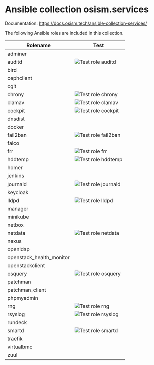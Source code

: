 # Ansible collection osism.services

Documentation: https://docs.osism.tech/ansible-collection-services/

The following Ansible roles are included in this collection.

| Rolename                 | Test                                                                                                                     |
|------------------------- |--------------------------------------------------------------------------------------------------------------------------|
| adminer                  |                                                                                                                          |
| auditd                   | ![Test role auditd](https://github.com/osism/ansible-collection-services/workflows/Test%20role%20auditd/badge.svg)       |
| bird                     |                                                                                                                          |
| cephclient               |                                                                                                                          |
| cgit                     |                                                                                                                          |
| chrony                   | ![Test role chrony](https://github.com/osism/ansible-collection-services/workflows/Test%20role%20chrony/badge.svg)       |
| clamav                   | ![Test role clamav](https://github.com/osism/ansible-collection-services/workflows/Test%20role%20clamav/badge.svg)       |
| cockpit                  | ![Test role cockpit](https://github.com/osism/ansible-collection-services/workflows/Test%20role%20cockpit/badge.svg)     |
| dnsdist                  |                                                                                                                          |
| docker                   |                                                                                                                          |
| fail2ban                 | ![Test role fail2ban](https://github.com/osism/ansible-collection-services/workflows/Test%20role%20fail2ban/badge.svg)   |
| falco                    |                                                                                                                          |
| frr                      | ![Test role frr](https://github.com/osism/ansible-collection-services/workflows/Test%20role%20frr/badge.svg)             |
| hddtemp                  | ![Test role hddtemp](https://github.com/osism/ansible-collection-services/workflows/Test%20role%20hddtemp/badge.svg)     |
| homer                    |                                                                                                                          |
| jenkins                  |                                                                                                                          |
| journald                 | ![Test role journald](https://github.com/osism/ansible-collection-services/workflows/Test%20role%20journald/badge.svg)   |
| keycloak                 |                                                                                                                          |
| lldpd                    | ![Test role lldpd](https://github.com/osism/ansible-collection-services/workflows/Test%20role%20lldpd/badge.svg)         |
| manager                  |                                                                                                                          |
| minikube                 |                                                                                                                          |
| netbox                   |                                                                                                                          |
| netdata                  | ![Test role netdata](https://github.com/osism/ansible-collection-services/workflows/Test%20role%20netdata/badge.svg)     |
| nexus                    |                                                                                                                          |
| openldap                 |                                                                                                                          |
| openstack_health_monitor |                                                                                                                          |
| openstackclient          |                                                                                                                          |
| osquery                  | ![Test role osquery](https://github.com/osism/ansible-collection-services/workflows/Test%20role%20osquery/badge.svg)     |
| patchman                 |                                                                                                                          |
| patchman_client          |                                                                                                                          |
| phpmyadmin               |                                                                                                                          |
| rng                      | ![Test role rng](https://github.com/osism/ansible-collection-services/workflows/Test%20role%20rng/badge.svg)             |
| rsyslog                  | ![Test role rsyslog](https://github.com/osism/ansible-collection-services/workflows/Test%20role%20rsyslog/badge.svg)     |
| rundeck                  |                                                                                                                          |
| smartd                   | ![Test role smartd](https://github.com/osism/ansible-collection-services/workflows/Test%20role%20smartd/badge.svg)       |
| traefik                  |                                                                                                                          |
| virtualbmc               |                                                                                                                          |
| zuul                     |                                                                                                                          |
